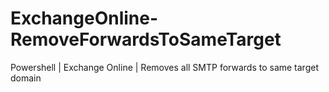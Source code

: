 # ExchangeOnline-RemoveForwardsToSameTarget
Powershell | Exchange Online | Removes all SMTP forwards to same target domain
